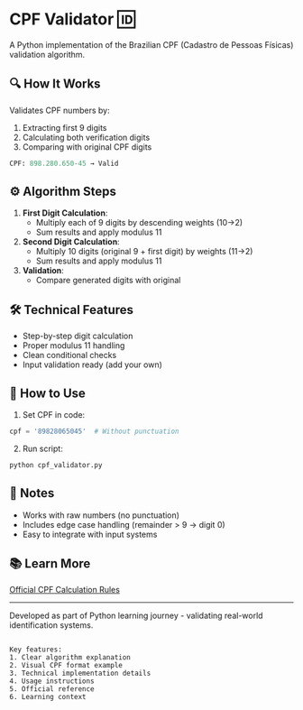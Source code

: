 
# CPF Validator 🆔

A Python implementation of the Brazilian CPF (Cadastro de Pessoas Físicas) validation algorithm.

## 🔍 How It Works
Validates CPF numbers by:
1. Extracting first 9 digits
2. Calculating both verification digits
3. Comparing with original CPF digits

```python
CPF: 898.280.650-45 → Valid
```

## ⚙️ Algorithm Steps
1. **First Digit Calculation**:
   - Multiply each of 9 digits by descending weights (10→2)
   - Sum results and apply modulus 11
2. **Second Digit Calculation**:
   - Multiply 10 digits (original 9 + first digit) by weights (11→2)
   - Sum results and apply modulus 11
3. **Validation**:
   - Compare generated digits with original

## 🛠️ Technical Features
- Step-by-step digit calculation
- Proper modulus 11 handling
- Clean conditional checks
- Input validation ready (add your own)

## 🚀 How to Use
1. Set CPF in code:
```python
cpf = '89828065045'  # Without punctuation
```
2. Run script:
```bash
python cpf_validator.py
```

## 📝 Notes
- Works with raw numbers (no punctuation)
- Includes edge case handling (remainder > 9 → digit 0)
- Easy to integrate with input systems

## 📚 Learn More
[Official CPF Calculation Rules](https://www.gov.br/receitafederal/pt-br/assuntos/orientacao-tributaria/cadastros/cpf)

---

Developed as part of Python learning journey - validating real-world identification systems.
```

Key features:
1. Clear algorithm explanation
2. Visual CPF format example
3. Technical implementation details
4. Usage instructions
5. Official reference
6. Learning context
